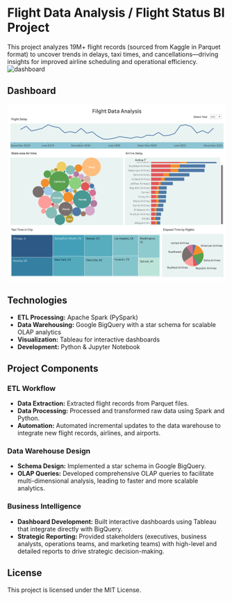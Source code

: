 # Flight Data Analysis / Flight Status BI Project

This project analyzes 19M+ flight records (sourced from Kaggle in Parquet format) to uncover trends in delays, taxi times, and cancellations—driving insights for improved airline scheduling and operational efficiency.
![dashboard](https://public.tableau.com/views/flight-data-visualization/Dashboard2?:language=en-US&:sid=&:redirect=auth&:display_count=n&:origin=viz_share_link)

## Dashboard
![dashboard](dashboard.png)

## Technologies
- **ETL Processing:** Apache Spark (PySpark)
- **Data Warehousing:** Google BigQuery with a star schema for scalable OLAP analytics
- **Visualization:** Tableau for interactive dashboards
- **Development:** Python & Jupyter Notebook

## Project Components

### ETL Workflow
- **Data Extraction:** Extracted flight records from Parquet files.
- **Data Processing:** Processed and transformed raw data using Spark and Python.
- **Automation:** Automated incremental updates to the data warehouse to integrate new flight records, airlines, and airports.

### Data Warehouse Design
- **Schema Design:** Implemented a star schema in Google BigQuery.
- **OLAP Queries:** Developed comprehensive OLAP queries to facilitate multi-dimensional analysis, leading to faster and more scalable analytics.

### Business Intelligence
- **Dashboard Development:** Built interactive dashboards using Tableau that integrate directly with BigQuery.
- **Strategic Reporting:** Provided stakeholders (executives, business analysts, operations teams, and marketing teams) with high-level and detailed reports to drive strategic decision-making.

## License
This project is licensed under the MIT License.
